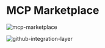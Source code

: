# MCP Marketplace

![mcp-marketplace](https://github.com/user-attachments/assets/a3e05313-20e5-423b-bf93-245cfc4e3d2e)

![github-integration-layer](https://github.com/user-attachments/assets/931ba457-0235-4ca6-a150-de64a4a8e007)

